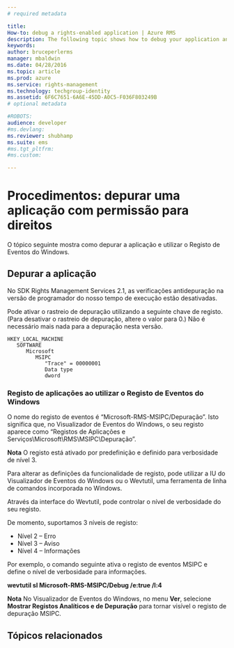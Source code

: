 ```yaml
---
# required metadata

title:
How-to: debug a rights-enabled application | Azure RMS
description: The following topic shows how to debug your application and use the Windows Event Log.
keywords:
author: bruceperlerms
manager: mbaldwin
ms.date: 04/28/2016
ms.topic: article
ms.prod: azure
ms.service: rights-management
ms.technology: techgroup-identity
ms.assetid: 6F6C7651-6A6E-45DD-A0C5-F036F803249B
# optional metadata

#ROBOTS:
audience: developer
#ms.devlang:
ms.reviewer: shubhamp
ms.suite: ems
#ms.tgt_pltfrm:
#ms.custom:

---
```


# Procedimentos: depurar uma aplicação com permissão para direitos

O tópico seguinte mostra como depurar a aplicação e utilizar o Registo de Eventos do Windows.

## Depurar a aplicação

No SDK Rights Management Services 2.1, as verificações antidepuração na versão de programador do nosso tempo de execução estão desativadas.

Pode ativar o rastreio de depuração utilizando a seguinte chave de registo. (Para desativar o rastreio de depuração, altere o valor para 0.) Não é necessário mais nada para a depuração nesta versão.


```
HKEY_LOCAL_MACHINE
   SOFTWARE
      Microsoft
         MSIPC
            "Trace" = 00000001
            Data type
            dword
```

### Registo de aplicações ao utilizar o Registo de Eventos do Windows

O nome do registo de eventos é “Microsoft-RMS-MSIPC/Depuração”. Isto significa que, no Visualizador de Eventos do Windows, o seu registo aparece como “Registos de Aplicações e Serviços\\Microsoft\\RMS\\MSIPC\\Depuração”.

**Nota** O registo está ativado por predefinição e definido para verbosidade de nível 3.

 

Para alterar as definições da funcionalidade de registo, pode utilizar a IU do Visualizador de Eventos do Windows ou o Wevtutil, uma ferramenta de linha de comandos incorporada no Windows.

Através da interface do Wevtutil, pode controlar o nível de verbosidade do seu registo.

De momento, suportamos 3 níveis de registo:

-   Nível 2 – Erro
-   Nível 3 – Aviso
-   Nível 4 – Informações

Por exemplo, o comando seguinte ativa o registo de eventos MSIPC e define o nível de verbosidade para informações.

**wevtutil sl Microsoft-RMS-MSIPC/Debug /e:true /l:4**

**Nota** No Visualizador de Eventos do Windows, no menu **Ver**, selecione **Mostrar Registos Analíticos e de Depuração** para tornar visível o registo de depuração MSIPC.

 

## Tópicos relacionados

 

 


<!--HONumber=Jun16_HO2-->


